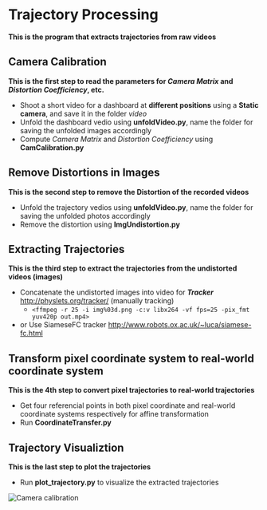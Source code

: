 # Trajectory Processing
**This is the program that extracts trajectories from raw videos**

## Camera Calibration
**This is the first step to read the parameters for *Camera Matrix* and *Distortion Coefficiency*, etc.** 
* Shoot a short video for a dashboard at **different positions** using a **Static camera**, and save it in the folder *video*
* Unfold the dashboard vedio using **unfoldVideo.py**, name the folder for saving the unfolded images accordingly
* Compute *Camera Matrix* and *Distortion Coefficiency* using **CamCalibration.py**

## Remove Distortions in Images
**This is the second step to remove the Distortion of the recorded videos**
* Unfold the trajectory vedios using **unfoldVideo.py**, name the folder for saving the unfolded photos accordingly
* Remove the distortion using **ImgUndistortion.py**

## Extracting Trajectories
**This is the third step to extract the trajectories from the undistorted videos (images)**
* Concatenate the undistorted images into video for **_Tracker_** http://physlets.org/tracker/ (manually tracking)
  * `<ffmpeg -r 25 -i img%03d.png -c:v libx264 -vf fps=25 -pix_fmt yuv420p out.mp4>`
* or Use SiameseFC tracker http://www.robots.ox.ac.uk/~luca/siamese-fc.html

## Transform pixel coordinate system to real-world coordinate system
**This is the 4th step to convert pixel trajectories to real-world trajectories**
* Get four referencial points in both pixel coordinate and real-world coordinate systems respectively for affine transformation
* Run **CoordinateTransfer.py**

## Trajectory Visualiztion
**This is the last step to plot the trajectories**
* Run **plot_trajectory.py** to visualize the extracted trajectories

![Camera calibration](https://github.com/SocialCars/Hao_TrajectoryProcessing/blob/master/huanong_calibration/00023.jpg)
